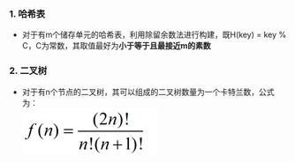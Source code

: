 ### 1. 哈希表
+ 对于有m个储存单元的哈希表，利用除留余数法进行构建，既H(key) = key % C，C为常数，其取值最好为**小于等于且最接近m的素数**

### 2. 二叉树
+ 对于有n个节点的二叉树，其可以组成的二叉树数量为一个卡特兰数，公式为：
<br>![卡特兰数](img/卡特兰数.png)



